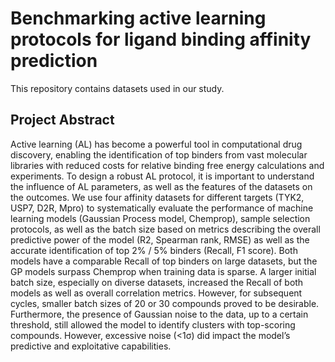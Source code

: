 # Benchmarking active learning protocols for ligand binding affinity prediction

This repository contains datasets used in our study.

## Project Abstract

Active learning (AL) has become a powerful tool in computational drug discovery, enabling the identification of top binders from vast molecular libraries with reduced costs for relative binding free energy calculations and experiments. To design a robust AL protocol, it is important to understand the influence of AL parameters, as well as the features of the datasets on the outcomes. We use four affinity datasets for different targets (TYK2, USP7, D2R, Mpro) to systematically evaluate the performance of machine learning models (Gaussian Process model, Chemprop), sample selection protocols, as well as the batch size based on metrics describing the overall predictive power of the model (R2, Spearman rank, RMSE) as well as the accurate identification of top 2% / 5% binders (Recall, F1 score). Both models have a comparable Recall of top binders on large datasets, but the GP models surpass Chemprop when training data is sparse. A larger initial batch size, especially on diverse datasets, increased the Recall of both models as well as overall correlation metrics. However, for subsequent cycles, smaller batch sizes of 20 or 30 compounds proved to be desirable. Furthermore, the presence of Gaussian noise to the data, up to a certain threshold, still allowed the model to identify clusters with top-scoring compounds. However, excessive noise (<1σ) did impact the model’s predictive and exploitative capabilities.
